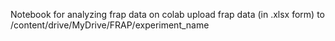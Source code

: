 Notebook for analyzing frap data on colab
upload frap data (in .xlsx form) to 
/content/drive/MyDrive/FRAP/experiment_name
